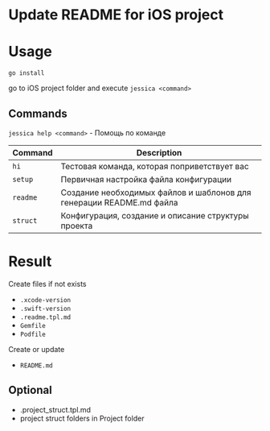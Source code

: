 # Update README for iOS project

# Usage
`go install`

go to iOS project folder and execute `jessica <command>`

## Commands
`jessica help <command>` - Помощь по команде

|Command|Description|
|----|---|
|`hi`|Тестовая команда, которая поприветствует вас|
|`setup`   |Первичная настройка файла конфигурации|
|`readme`   |Создание необходимых файлов и шаблонов для генерации README.md файла|
|`struct`   |Конфигурация, создание и описание структуры проекта|

# Result
Create files if not exists
- `.xcode-version`
- `.swift-version`
- `.readme.tpl.md`
- `Gemfile`
- `Podfile`

Create or update
- `README.md`

## Optional
- .project_struct.tpl.md
- project struct folders in Project folder